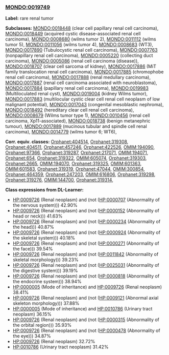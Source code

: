 
### [MONDO:0019749](http://purl.obolibrary.org/obo/MONDO_0019749)
**Label:** rare renal tumor

**Subclasses:** [MONDO:0018448](http://purl.obolibrary.org/obo/MONDO_0018448) (clear cell papillary renal cell carcinoma), [MONDO:0018449](http://purl.obolibrary.org/obo/MONDO_0018449) (acquired cystic disease-associated renal cell carcinoma), [MONDO:0008680](http://purl.obolibrary.org/obo/MONDO_0008680) (wilms tumor 2), [MONDO:0011112](http://purl.obolibrary.org/obo/MONDO_0011112) (wilms tumor 5), [MONDO:0011056](http://purl.obolibrary.org/obo/MONDO_0011056) (wilms tumor 4), [MONDO:0008683](http://purl.obolibrary.org/obo/MONDO_0008683) (WT3), [MONDO:0017890](http://purl.obolibrary.org/obo/MONDO_0017890) (Tubulocystic renal cell carcinoma), [MONDO:0007763](http://purl.obolibrary.org/obo/MONDO_0007763) (nonpapillary renal cell carcinoma), [MONDO:0005220](http://purl.obolibrary.org/obo/MONDO_0005220) (collecting duct carcinoma), [MONDO:0005086](http://purl.obolibrary.org/obo/MONDO_0005086) (renal cell carcinoma (disease)), [MONDO:0018707](http://purl.obolibrary.org/obo/MONDO_0018707) (clear cell sarcoma of kidney), [MONDO:0017886](http://purl.obolibrary.org/obo/MONDO_0017886) (MiT family translocation renal cell carcinoma), [MONDO:0017885](http://purl.obolibrary.org/obo/MONDO_0017885) (chromophobe renal cell carcinoma), [MONDO:0017888](http://purl.obolibrary.org/obo/MONDO_0017888) (renal medullary carcinoma), [MONDO:0017887](http://purl.obolibrary.org/obo/MONDO_0017887) (renal cell carcinoma associated with neuroblastoma), [MONDO:0017884](http://purl.obolibrary.org/obo/MONDO_0017884) (papillary renal cell carcinoma), [MONDO:0019983](http://purl.obolibrary.org/obo/MONDO_0019983) (Multiloculated renal cyst), [MONDO:0019004](http://purl.obolibrary.org/obo/MONDO_0019004) (kidney Wilms tumor), [MONDO:0017883](http://purl.obolibrary.org/obo/MONDO_0017883) (multilocular cystic clear cell renal cell neoplasm of low malignant potential), [MONDO:0017043](http://purl.obolibrary.org/obo/MONDO_0017043) (congenital mesoblastic nephroma), [MONDO:0018492](http://purl.obolibrary.org/obo/MONDO_0018492) (hereditary clear cell renal cell carcinoma), [MONDO:0008679](http://purl.obolibrary.org/obo/MONDO_0008679) (Wilms tumor type 1), [MONDO:0010456](http://purl.obolibrary.org/obo/MONDO_0010456) (renal cell carcinoma, Xp11-associated), [MONDO:0018738](http://purl.obolibrary.org/obo/MONDO_0018738) (benign metanephric tumour), [MONDO:0017889](http://purl.obolibrary.org/obo/MONDO_0017889) (mucinous tubular and spindle cell renal carcinoma), [MONDO:0014779](http://purl.obolibrary.org/obo/MONDO_0014779) (wilms tumor 6; WT6), 

**Corr. equiv. classes:** [Orphanet:404514](http://www.orpha.net/ORDO/Orphanet_404514), [Orphanet:319308](http://www.orpha.net/ORDO/Orphanet_319308), [Orphanet:404511](http://www.orpha.net/ORDO/Orphanet_404511), [Orphanet:457246](http://www.orpha.net/ORDO/Orphanet_457246), [Orphanet:422526](http://www.orpha.net/ORDO/Orphanet_422526), [OMIM:194090](http://purl.obolibrary.org/obo/OMIM_194090), [Orphanet:97366](http://www.orpha.net/ORDO/Orphanet_97366), [Orphanet:319287](http://www.orpha.net/ORDO/Orphanet_319287), [Orphanet:217071](http://www.orpha.net/ORDO/Orphanet_217071), [OMIM:194071](http://purl.obolibrary.org/obo/OMIM_194071), [Orphanet:654](http://www.orpha.net/ORDO/Orphanet_654), [Orphanet:319322](http://www.orpha.net/ORDO/Orphanet_319322), [OMIM:605074](http://purl.obolibrary.org/obo/OMIM_605074), [Orphanet:319303](http://www.orpha.net/ORDO/Orphanet_319303), [Orphanet:2665](http://www.orpha.net/ORDO/Orphanet_2665), [OMIM:194070](http://purl.obolibrary.org/obo/OMIM_194070), [Orphanet:319325](http://www.orpha.net/ORDO/Orphanet_319325), [OMIM:601363](http://purl.obolibrary.org/obo/OMIM_601363), [OMIM:601583](http://purl.obolibrary.org/obo/OMIM_601583), [Orphanet:319319](http://www.orpha.net/ORDO/Orphanet_319319), [Orphanet:47044](http://www.orpha.net/ORDO/Orphanet_47044), [OMIM:300854](http://purl.obolibrary.org/obo/OMIM_300854), [Orphanet:464359](http://www.orpha.net/ORDO/Orphanet_464359), [Orphanet:247203](http://www.orpha.net/ORDO/Orphanet_247203), [OMIM:616806](http://purl.obolibrary.org/obo/OMIM_616806), [Orphanet:319298](http://www.orpha.net/ORDO/Orphanet_319298), [Orphanet:319276](http://www.orpha.net/ORDO/Orphanet_319276), [OMIM:144700](http://purl.obolibrary.org/obo/OMIM_144700), [Orphanet:319314](http://www.orpha.net/ORDO/Orphanet_319314), 

**Class expressions from DL-Learner:**

- [HP:0009726](http://purl.obolibrary.org/obo/HP_0009726) (Renal neoplasm) and (not ([HP:0000707](http://purl.obolibrary.org/obo/HP_0000707) (Abnormality of the nervous system))) 42.90%
- [HP:0009726](http://purl.obolibrary.org/obo/HP_0009726) (Renal neoplasm) and (not ([HP:0000152](http://purl.obolibrary.org/obo/HP_0000152) (Abnormality of head or neck))) 41.63%
- [HP:0009726](http://purl.obolibrary.org/obo/HP_0009726) (Renal neoplasm) and (not ([HP:0000234](http://purl.obolibrary.org/obo/HP_0000234) (Abnormality of the head))) 40.87%
- [HP:0009726](http://purl.obolibrary.org/obo/HP_0009726) (Renal neoplasm) and (not ([HP:0000924](http://purl.obolibrary.org/obo/HP_0000924) (Abnormality of the skeletal system))) 40.18%
- [HP:0009726](http://purl.obolibrary.org/obo/HP_0009726) (Renal neoplasm) and (not ([HP:0000271](http://purl.obolibrary.org/obo/HP_0000271) (Abnormality of the face))) 39.54%
- [HP:0009726](http://purl.obolibrary.org/obo/HP_0009726) (Renal neoplasm) and (not ([HP:0011842](http://purl.obolibrary.org/obo/HP_0011842) (Abnormality of skeletal morphology))) 39.23%
- [HP:0009726](http://purl.obolibrary.org/obo/HP_0009726) (Renal neoplasm) and (not ([HP:0025031](http://purl.obolibrary.org/obo/HP_0025031) (Abnormality of the digestive system))) 39.19%
- [HP:0009726](http://purl.obolibrary.org/obo/HP_0009726) (Renal neoplasm) and (not ([HP:0000818](http://purl.obolibrary.org/obo/HP_0000818) (Abnormality of the endocrine system))) 38.94%
- [HP:0000005](http://purl.obolibrary.org/obo/HP_0000005) (Mode of inheritance) and [HP:0009726](http://purl.obolibrary.org/obo/HP_0009726) (Renal neoplasm) 38.41%
- [HP:0009726](http://purl.obolibrary.org/obo/HP_0009726) (Renal neoplasm) and (not ([HP:0009121](http://purl.obolibrary.org/obo/HP_0009121) (Abnormal axial skeleton morphology))) 37.88%
- [HP:0000005](http://purl.obolibrary.org/obo/HP_0000005) (Mode of inheritance) and [HP:0010786](http://purl.obolibrary.org/obo/HP_0010786) (Urinary tract neoplasm) 36.15%
- [HP:0009726](http://purl.obolibrary.org/obo/HP_0009726) (Renal neoplasm) and (not ([HP:0000315](http://purl.obolibrary.org/obo/HP_0000315) (Abnormality of the orbital region))) 35.93%
- [HP:0009726](http://purl.obolibrary.org/obo/HP_0009726) (Renal neoplasm) and (not ([HP:0000478](http://purl.obolibrary.org/obo/HP_0000478) (Abnormality of the eye))) 34.87%
- [HP:0009726](http://purl.obolibrary.org/obo/HP_0009726) (Renal neoplasm) 32.72%
- [HP:0010786](http://purl.obolibrary.org/obo/HP_0010786) (Urinary tract neoplasm) 31.42%


